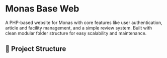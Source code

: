 # Monas Base Web

A PHP-based website for Monas with core features like user authentication, article and facility management, and a simple review system. Built with clean modular folder structure for easy scalability and maintenance.

## 📁 Project Structure

